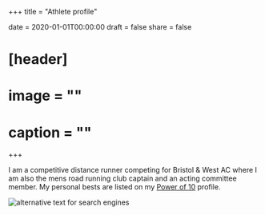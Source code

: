 +++
title = "Athlete profile"

date = 2020-01-01T00:00:00
draft = false
share = false

# [header]
# image = ""
# caption = ""
+++

I am a competitive distance runner competing for Bristol & West AC where I am also the mens road running club captain and an acting committee member. My personal bests are listed on my [Power of 10](https://www.thepowerof10.info/athletes/profile.aspx?athleteid=692848) profile.

![alternative text for search engines](kurt_athlete_photo.JPG)
